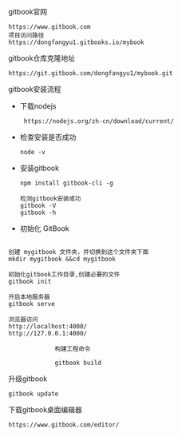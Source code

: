 gitbook官网

```
https://www.gitbook.com
项目访问路径
https://dongfangyu1.gitbooks.io/mybook
```

gitbook仓库克隆地址

```
https://git.gitbook.com/dongfangyu1/mybook.git
```

gitbook安装流程

* 下载nodejs

  ```
   https://nodejs.org/zh-cn/download/current/
  ```

* 检查安装是否成功

  ```
  node -v
  ```

* 安装gitbook

  ```
  npm install gitbook-cli -g

  检测gitbook安装成功
  gitbook -V
  gitbook -h
  ```

*  初始化 GitBook

```
创建 mygitbook 文件夹，并切换到这个文件夹下面
mkdir mygitbook &&cd mygitbook

初始化gitbook工作目录,创建必要的文件
gitbook init

开启本地服务器
gitbook serve

浏览器访问 
http://localhost:4000/ 
http://127.0.0.1:4000/
```

               



                 



               

                 



               

				

				 构建工程命令

				 gitbook build



             



升级gitbook

```
gitbook update
```

下载gitbook桌面编辑器

```
https://www.gitbook.com/editor/ 
```



